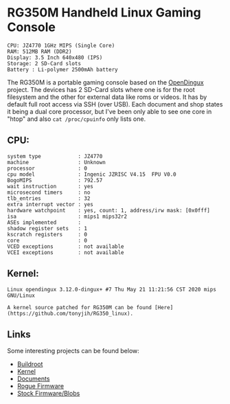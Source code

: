 # RG350M Handheld Linux Gaming Console

    CPU: JZ4770 1GHz MIPS (Single Core)
    RAM: 512MB RAM (DDR2)
    Display: 3.5 Inch 640x480 (IPS)
    Storage: 2 SD-Card slots
    Battery : Li-polymer 2500mAh battery

The RG350M is a portable gaming console based on the [OpenDingux](https://github.com/retrogamehandheld/OpenDingux/wiki) project.
The devices has 2 SD-Card slots where one is for the root filesystem and the other for external data like roms or videos.
It has by default full root access via SSH (over USB). Each document and shop states it being a dual core processor, but I've been
only able to see one core in "htop" and also `cat /proc/cpuinfo` only lists one.

## CPU:

    system type            : JZ4770
    machine                : Unknown
    processor              : 0
    cpu model              : Ingenic JZRISC V4.15  FPU V0.0
    BogoMIPS               : 792.57
    wait instruction       : yes
    microsecond timers     : no
    tlb_entries            : 32
    extra interrupt vector : yes
    hardware watchpoint    : yes, count: 1, address/irw mask: [0x0fff]
    isa                    : mips1 mips32r2
    ASEs implemented       :
    shadow register sets   : 1
    kscratch registers     : 0
    core                   : 0
    VCED exceptions        : not available
    VCEI exceptions        : not available

## Kernel:

    Linux opendingux 3.12.0-dingux+ #7 Thu May 21 11:21:56 CST 2020 mips GNU/Linux

    A kernel source patched for RG350M can be found [Here](https://github.com/tonyjih/RG350_linux).

## Links

Some interesting projects can be found below:

  - [Buildroot](https://github.com/od-contrib)
  - [Kernel](https://github.com/tonyjih/RG350_linux)
  - [Documents](https://github.com/retrogamehandheld/RG-350/tree/master/docs)
  - [Rogue Firmware](https://github.com/Ninoh-FOX/RG350-ROGUE-CFW)
  - [Stock Firmware/Blobs](https://rs97.bitgala.xyz/RG350M/)

